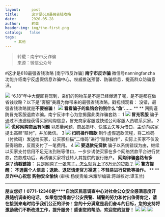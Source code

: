 ```yaml
---
layout:     post
title:      这才是618最强省钱攻略
date:       2020-05-28
author:     转载
header-img: img/the-first.png
catalog:   false
tags:
    - 其他
---
```


<blockquote><p>转载：南宁市反诈骗<br>
来源：微信公众号</p></blockquote>

#这才是618最强省钱攻略
[南宁市反诈骗]
**南宁市反诈骗**
微信号nanningfanzha
功能介绍南宁反虚假信息诈骗中心，权威推送预警、防骗信息，提高群众防骗意识。

![]({{site.baseurl}}/postimg/P9ficrEVSdibb1dIZJFHGXVGcnj7ygD9J561Q8XuvpzCLzwhXyefvgRyZWHeMfqficvoLy18T7tXn7mltMMJfYCTg.gif)
“6.18”年中大促即将驾到，亲们的购物车是不是已经爆满了呢，是不是都在做省钱攻略？以下是“客服”美眉为你带来的最强省钱攻略，戳视频观看：
没错，最强省钱攻略就是**不要被骗**！
![]({{site.baseurl}}/postimg/czzQ4ZlyAZkS7X8hLYiaTzHKlK9QcjFqrVM21evSucaoVTEz8bEPqmKt84m3vSs1K6jkPUMTxnRLD1M2BXAribvQ.gif)
**看看骗子的鱼钩会钓到什么“鱼”……**
**
**
网购谨防冒充客服退款诈骗。南宁反诈中心为您揭露此类诈骗套路：
1
![]({{site.baseurl}}/postimg/QswfPEcTRdK03zhFJjcoiaLIFytkXVI22fr585ICLlqrwflWuwT55lAYBiaGL8jWtxd1fHgb3vkpCQT9odQu8cWw.png)
**冒充客服**
骗子通过不法途径获得买家网购信息，冒充商家客服或快递公司客服人员联系买家。
2
![]({{site.baseurl}}/postimg/QswfPEcTRdK03zhFJjcoiaLIFytkXVI22fr585ICLlqrwflWuwT55lAYBiaGL8jWtxd1fHgb3vkpCQT9odQu8cWw.png)
**谎称网购商品有问题**
以质量问题、商品损坏、快递丢失等为借口，主动向买家提出高额“赔付”，并加微信。
3
![]({{site.baseurl}}/postimg/QswfPEcTRdK03zhFJjcoiaLIFytkXVI22fr585ICLlqrwflWuwT55lAYBiaGL8jWtxd1fHgb3vkpCQT9odQu8cWw.png)
**扫码操作赔款**
制作虚假退款流程，将二维码（付款码）发送给买家，让买家扫描“二维码”进行“赔款操作”，实际上买家不仅没获得赔款，反而支付了一笔费用。
4
![]({{site.baseurl}}/postimg/QswfPEcTRdK03zhFJjcoiaLIFytkXVI22fr585ICLlqrwflWuwT55lAYBiaGL8jWtxd1fHgb3vkpCQT9odQu8cWw.png)
**要退款先贷款**
骗子以系统错误为由，继续以买家支付信用不足无法到账等借口，一步步诱使买家在多个网络贷款平台进行贷款，贷款成功后，再诱骗买家将钱转入其提供的银行账户。
**网购诈骗套路有多深？请戳链接：**
[
只是网购了一张席子，怎么就背上了8万元的贷款？](https://mp.weixin.qq.com/s?__biz=MjM5NTMzMDM5Mg==&mid=2650207767&idx=2&sn=4cb928470d13779633fde542525ec32f&scene=21#wechat_redirect)
![]({{site.baseurl}}/postimg/m6vdLvvo6W4CibQllaiaQiacibia3V3fiapOLz9PLicXSr8ickhwoqEibI2r2HOZRsrEsIPFV70c4oFUFVXkMwWUMeCke2A.gif)
**警方提醒：**
**不透露个人信息；退款、退货请走官方渠道；不轻易进行贷款等操作。**
**
**
**反诈中心祝您**
**购物安全愉快**
(审核:杨俊责编:朱耀华编辑:蒋越校对:谭玉兰)
***
**朋友您好！0771-12340是****自治区民意调查中心对社会公众安全感满意度开展随机调查的电话。**
**如果您觉得南宁公安民警、辅警的努力和付出值得肯定，请在接到来电时给予我们公正的评价！您的十分满意是我们奋斗的目标，您的支持将激励我们不断改进工作，提升服务！感谢您的帮助，欢迎您的监督！**
![]({{site.baseurl}}/postimg/m6vdLvvo6W4tBmkSw7BynPAZ4dpgGzH6gPSKpMSPibm3ZZdwYARicAqYI6iaLTicawgZUezTc6lgHXWGaSqHwiav3qA.jpeg)
![]({{site.baseurl}}/postimg/m6vdLvvo6W4tBmkSw7BynPAZ4dpgGzH6dmhqpDKgZf4VOiaaxr6LcaFfRCPDEHukjOhPlt2iaH3NnVwoVk1xjWLw.jpeg)
![]({{site.baseurl}}/postimg/m6vdLvvo6W4tBmkSw7BynPAZ4dpgGzH62EZZ3JuBHMHzWr2pWjUukPSqx9WsRt3S4RWQicPNzhvt1LNVX5mbTSw.jpeg)
